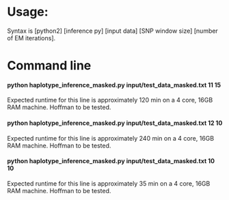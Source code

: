 # Usage:
Syntax is [python2] [inference py] [input data] [SNP window size] [number of EM iterations].

# Command line
#### python haplotype_inference_masked.py input/test_data_masked.txt 11 15
Expected runtime for this line is approximately 120 min on a 4 core, 16GB RAM machine. Hoffman to be tested.

#### python haplotype_inference_masked.py input/test_data_masked.txt 12 10
Expected runtime for this line is approximately 240 min on a 4 core, 16GB RAM machine. Hoffman to be tested.

#### python haplotype_inference_masked.py input/test_data_masked.txt 10 10
Expected runtime for this line is approximately 35 min on a 4 core, 16GB RAM machine. Hoffman to be tested.
